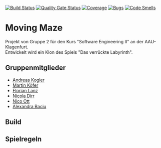 [![Build Status](https://travis-ci.com/SE2-SS21-Gruppe2/moving-maze.svg?branch=main)](https://travis-ci.com/SE2-SS21-Gruppe2/moving-maze)
[![Quality Gate Status](https://sonarcloud.io/api/project_badges/measure?project=SE2-SS21-Gruppe4_Tick-Tack-Bumm&metric=alert_status)](https://sonarcloud.io/dashboard?id=SE2-SS21-Gruppe2_crazy-labyrinth-android)
[![Coverage](https://sonarcloud.io/api/project_badges/measure?project=SE2-SS21-Gruppe2_crazy-labyrinth-android&metric=coverage)](https://sonarcloud.io/dashboard?id=SE2-SS21-Gruppe2_crazy-labyrinth-android)
[![Bugs](https://sonarcloud.io/api/project_badges/measure?project=SE2-SS21-Gruppe2_crazy-labyrinth-android&metric=bugs)](https://sonarcloud.io/dashboard?id=SE2-SS21-Gruppe2_crazy-labyrinth-android)
[![Code Smells](https://sonarcloud.io/api/project_badges/measure?project=SE2-SS21-Gruppe2_crazy-labyrinth-android&metric=code_smells)](https://sonarcloud.io/dashboard?id=SE2-SS21-Gruppe2_crazy-labyrinth-android)


# Moving Maze
Projekt von Gruppe 2 für den Kurs "Software Engineering II" an der AAU-Klagenfurt. \
Entwickelt wird ein Klon des Spiels "Das verrückte Labyrinth".

## Gruppenmitglieder
- [Andreas Kogler](https://github.com/Andr3wid)
- [Martin Köfer](https://github.com/makoefer)
- [Florian Lanz](https://github.com/florianlan)
- [Nicola Dirr](https://github.com/nidirr)
- [Nico Ott](https://github.com/NicoOtt1998)
- [Alexandra Baciu](https://github.com/baciiu)

## Build

## Spielregeln
